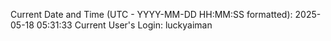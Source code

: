 Current Date and Time (UTC - YYYY-MM-DD HH:MM:SS formatted): 2025-05-18 05:31:33
Current User's Login: luckyaiman
